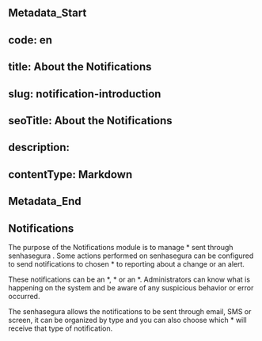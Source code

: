 ## Metadata_Start 
## code: en
## title: About the Notifications 
## slug: notification-introduction 
## seoTitle: About the Notifications 
## description:  
## contentType: Markdown 
## Metadata_End
## Notifications

The purpose of the Notifications module is to manage * sent through senhasegura . Some actions performed on senhasegura can be configured to send notifications to chosen * to reporting about a change or an alert.

These notifications can be an *, * or an *. Administrators can know what is happening on the system and be aware of any suspicious behavior or error occurred.

The senhasegura allows the notifications to be sent through email, SMS or screen, it can be organized by type and you can also choose which * will receive that type of notification.

